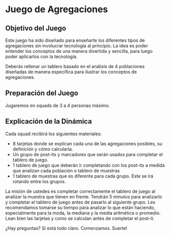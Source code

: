 ﻿# Juego de Agregaciones

## Objetivo del Juego

Este juego ha sido diseñado para enseñarte los diferentes tipos de agregaciones sin involucrar tecnología al principio. La idea es poder entender los conceptos de una manera divertida y sencilla, para luego poder aplicarlos con la tecnología. 

Deberás rellenar un tablero basado en el análisis de 4 poblaciones diseñadas de manera específica para ilustrar los conceptos de agregaciones. 

## Preparación del Juego

Jugaremos en squads de 3 a 4 personas máximo.

## Explicación de la Dinámica

Cada squad recibirá los siguientes materiales: 

- 8 tarjetas donde se explican cada una de las agregaciones posibles, su definición y cómo calcularla.
- Un grupo de post-its y marcadores que serán usados para completar el tablero de juego.
- 1 tablero de juego que deberán ir completando con los post-its a medida que analizan cada población o tablero de muestras
- 1 tablero de muestras que es diferente para cada grupo. Este se irá rotando entre los grupos.

La misión de ustedes es completar correctamente el tablero de juego al analizar la muestra que tienen en frente.
Tendrán 5 minutos para analizarlo y completar el tablero de juego antes de pasarlo al siguiente grupo. 
Les recomendamos tomarse su tiempo para analizar lo que están haciendo, especialmente para la moda, la mediana y la media aritmética o promedio. 
Lean bien las tarjetas y como se calculan antes de completar el post-it. 


¿Hay preguntas? Si está todo claro. Comenzamos. Suerte! 

